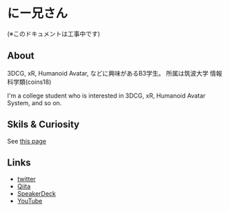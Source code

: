 # にー兄さん
(※このドキュメントは工事中です)

## About

3DCG, xR, Humanoid Avatar, などに興味があるB3学生。
所属は筑波大学 情報科学類(coins18)

I'm a college student who is interested in 3DCG, xR, Humanoid Avatar System, and so on.

## Skils & Curiosity

See [this page](./Skils.md)

## Links

- [twitter](https://twitter.com/ninisan_drumath)
- [Qiita](https://qiita.com/drumath2237)
- [SpeakerDeck](https://speakerdeck.com/drumath2237)
- [YouTube](https://www.youtube.com/channel/UCcS1ZryzFkmAoY9T4tmi2pQ?view_as=subscriber)

